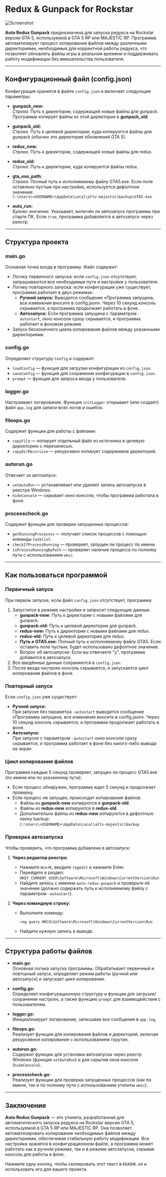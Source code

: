 # Redux & Gunpack for Rockstar

![Screenshot](shapka_uzkaya.JPG)

**Auto Redux Gunpack** предназначена для запуска редукса на Rockstar версии GTA 5, используемой в GTA 5 RP или MAJESTIC RP. Программа автоматизирует процесс копирования файлов между различными директориями, необходимых для корректной работы редукса, что позволяет обновлять файлы игры в реальном времени и поддерживать работу модификации без вмешательства пользователя.

---


## Конфигурационный файл (config.json)

Конфигурация хранится в файле `config.json` и включает следующие параметры:

- **gunpack_new:**  
  *Строка.* Путь к директории, содержащей новые файлы для gunpack. Программа копирует файлы из этой директории в **gunpack_old**.

- **gunpack_old:**  
  *Строка.* Путь к целевой директории, куда копируются файлы для gunpack (обычно это директория обновлений GTA 5).

- **redux_new:**  
  *Строка.* Путь к директории, содержащей новые файлы для redux.

- **redux_old:**  
  *Строка.* Путь к директории, куда копируются файлы redux.

- **gta_exe_path:**  
  *Строка.* Полный путь к исполняемому файлу GTA5.exe. Если поле оставлено пустым при настройке, используется дефолтное значение:  
  `C:\Users\<USERNAME>\AppData\Local\altv-majestic\backup\GTA5.exe`

- **auto_run:**  
  *Булево значение.* Указывает, включён ли автозапуск программы при старте ПК. Если `true`, программа добавляется в автозапуск через реестр.

---

## Структура проекта

### main.go
Основная точка входа в программу. Файл содержит:
- Логику первичного запуска: если `config.json` отсутствует, запрашиваются все необходимые пути и настройки у пользователя.
- Логику повторного запуска: если конфигурация уже существует, программа работает в двух режимах:
    - **Ручной запуск:** Выводится сообщение «Программа запущена, все изменения вносите в config.json». Через 10 секунд консоль скрывается, а программа продолжает работать в фоне.
    - **Автозапуск:** Если программа запущена с параметром `-autostart`, окно консоли сразу скрывается, и программа работает в фоновом режиме.
- Запуск бесконечного цикла копирования файлов между указанными директориями.

### config.go
Определяет структуру `Config` и содержит:
- `loadConfig` — функция для загрузки конфигурации из `config.json`.
- `saveConfig` — функция для сохранения конфигурации в `config.json`.
- `prompt` — функция для запроса ввода у пользователя.

### logger.go
Настраивает логирование. Функция `initLogger` открывает (или создаёт) файл `app.log` для записи всех логов и ошибок.

### fileops.go
Содержит функции для работы с файлами:
- `copyFile` — копирует отдельный файл из источника в целевую директорию с перезаписью.
- `copyDirRecursive` — рекурсивно копирует содержимое директорий.

### autorun.go
Отвечает за автозапуск:
- `setAutoRun` — устанавливает или удаляет запись автозапуска в реестре Windows.
- `hideConsole` — скрывает окно консоли, чтобы программа работала в фоне.

### processcheck.go
Содержит функции для проверки запущенных процессов:
- `getRunningProcesses` — получает список процессов с помощью команды `tasklist`.
- `checkIfProcessRunning` — проверяет, запущен ли процесс по имени.
- `isProcessRunningByPath` — проверяет наличие процесса по полному пути с использованием `wmic`.

---

## Как пользоваться программой

### Первичный запуск
При первом запуске, если файл `config.json` отсутствует, программа:
1. Запустится в режиме настройки и запросит следующие данные:
    - **gunpack-new:** Путь к директории с новыми файлами для gunpack.
    - **gunpack-old:** Путь к целевой директории для gunpack.
    - **redux-new:** Путь к директории с новыми файлами для redux.
    - **redux-old:** Путь к целевой директории для redux.
    - **Путь к GTA5.exe:** Полный путь к исполняемому файлу GTA5. Если оставить поле пустым, будет использовано дефолтное значение.
    - Вопрос об автозапуске: Если вы отвечаете "y", программа добавится в автозапуск.
2. Все введённые данные сохраняются в `config.json`.
3. После ввода настроек консоль скрывается, и запускается цикл копирования файлов в фоне.

### Повторный запуск
Если `config.json` уже существует:
- **Ручной запуск:**  
  При запуске без параметра `-autostart` выводится сообщение «Программа запущена, все изменения вносите в config.json». Через 10 секунд консоль скрывается, а программа продолжает работать в фоне.
- **Автозапуск:**  
  При запуске с параметром `-autostart` окно консоли сразу скрывается, и программа работает в фоне без какого-либо вывода на экран.

### Цикл копирования файлов
Программа каждые 5 секунд проверяет, запущен ли процесс GTA5.exe (по имени или по указанному пути):
- Если процесс обнаружен, программа ждет 5 секунд и продолжает проверку.
- Если процесс не запущен, происходит копирование файлов:
    - Файлы из **gunpack-new** копируются в **gunpack-old**.
    - Файлы из **redux-new** копируются в **redux-old**.
    - Дополнительно файлы из **redux-new** копируются в дефолтную папку backup:  
      `C:\Users\<USERNAME>\AppData\Local\altv-majestic\backup`

### Проверка автозапуска
Чтобы проверить, что программа добавлена в автозапуск:
1. **Через редактор реестра:**
    - Нажмите `Win+R`, введите `regedit` и нажмите Enter.
    - Перейдите в раздел:  
      `HKEY_CURRENT_USER\Software\Microsoft\Windows\CurrentVersion\Run`
    - Найдите запись с именем `auto-redux-gunpack` и проверьте её значение (должно содержать путь к исполняемому файлу с параметром `-autostart`).

2. **Через командную строку:**
    - Выполните команду:
      ```batch
      reg query HKCU\Software\Microsoft\Windows\CurrentVersion\Run
      ```
    - Найдите нужную запись в выводе.

---

## Структура работы файлов

- **main.go:**  
  Основная логика запуска программы. Обрабатывает первичный и повторный запуск, определяет режим работы (ручной или автозапуск) и запускает цикл копирования.

- **config.go:**  
  Определяет конфигурационную структуру и функции для загрузки/сохранения настроек, а также функцию `prompt` для взаимодействия с пользователем.

- **logger.go:**  
  Инициализирует логирование, записывая все сообщения в `app.log`.

- **fileops.go:**  
  Реализует функции для копирования файлов и директорий, включая рекурсивное копирование с использованием горутин.

- **autorun.go:**  
  Содержит функции для установки автозапуска через реестр Windows (функция `setAutoRun`) и для скрытия окна консоли (`hideConsole`).

- **processcheck.go:**  
  Реализует функции для проверки запущенных процессов (как по имени, так и по полному пути с использованием утилиты `wmic`).

---

## Заключение

**Auto Redux Gunpack** — это утилита, разработанная для автоматического запуска редукса на Rockstar версии GTA 5, используемой в GTA 5 RP или MAJESTIC RP. Она позволяет автоматизировать копирование необходимых файлов между директориями, обеспечивая стабильную работу модификации. Все настройки хранятся в конфигурационном файле, а программа может работать как в ручном режиме, так и в режиме автозапуска, скрывая консоль для работы в фоне.

Нажмите одну кнопку, чтобы скопировать этот текст в `README.md` и использовать его для вашего проекта.
